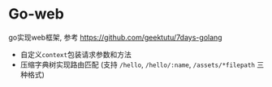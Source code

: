 # Go-web

go实现web框架, 参考 https://github.com/geektutu/7days-golang

- 自定义`context`包装请求参数和方法
- 压缩字典树实现路由匹配 (支持 `/hello`, `/hello/:name`, `/assets/*filepath` 三种格式)
